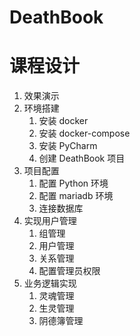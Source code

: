 # DeathBook  

# 课程设计 

1. 效果演示
1. 环境搭建
    1. 安装 docker
    1. 安装 docker-compose
    1. 安装 PyCharm 
    1. 创建 DeathBook 项目
1. 项目配置 
    1. 配置 Python 环境
    1. 配置 mariadb 环境
    1. 连接数据库 
1. 实现用户管理 
    1. 组管理
    1. 用户管理
    1. 关系管理
    1. 配置管理员权限
1. 业务逻辑实现
    1. 灵魂管理
    1. 生灵管理
    1. 阴德簿管理